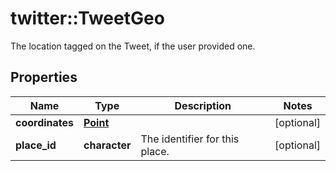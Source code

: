 # twitter::TweetGeo

The location tagged on the Tweet, if the user provided one.

## Properties
Name | Type | Description | Notes
------------ | ------------- | ------------- | -------------
**coordinates** | [**Point**](Point.md) |  | [optional] 
**place_id** | **character** | The identifier for this place. | [optional] 


